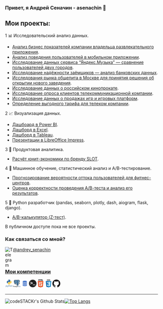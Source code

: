 ### Привет, я Андрей Сеначин - asenachin 👋

## Мои проекты:
1 📊 Исследовательский анализ данных. 
  - [Анализ бизнес показателей компании владельца развлекательного приложения](https://github.com/asenachin/analysis_business_indicators).
  - [Анализ поведения пользователей в мобильном приложении](https://github.com/asenachin/mobile_app_analysis).
  - [Исследование данных сервиса “Яндекс.Музыка” — сравнение пользователей двух городов](https://github.com/asenachin/MusicOfBigCities/blob/main/README.md).
  - [Исследование надёжности заёмщиков — анализ банковских данных](https://github.com/asenachin/the_reliability_of_bank_borrowers).   
  - [Исследования рынка общепита в Москве для принятия решения об открытии нового заведения](https://nbviewer.org/gist/asenachin/365b7af890c59845b91ddfe731887c58).
  - [Исследование данных о российском кинопрокате](https://nbviewer.org/gist/asenachin/ff9afb6f08032b672bd5e2ad9b65c6b6).
  - [Исследование опроса клиентов телекоммуникационной компании](https://nbviewer.org/gist/asenachin/9094acf8f5025155a35535cf93f30cce).
  - [Исследование данных о продажах игр и игровых платформ](https://nbviewer.org/gist/asenachin/ed3350b66e238354afd0ec92a215f9d0).
  - [Определение выгодного тарифа для телеком компании](https://nbviewer.org/gist/asenachin/272f0ba7b048bdaa153b3d2dc8f8d295).

2 📈 Визуализация данных.  
  - [Дашбоард в Power BI](https://github.com/asenachin/dashboard_power_bi/blob/main/README.md).  
  - [Дашборд в Excel](https://github.com/asenachin/dashboard_excel).
  - [Дашборд в Tableau](https://public.tableau.com/app/profile/andrew.senachin6889/viz/telecomm_dash_viz/Dash_Telecomm_Viz).
  - [Презентации в LibreOffice Impress](https://disk.yandex.ru/i/UmRidIw7bbiRug).  

3 🍔 Продуктовая аналитика.
  - [Расчёт юнит-экономики по бренду SLOT](https://docs.google.com/spreadsheets/d/1aRR-Ibu1Eorik2ubiVDrf6nHoEEYnz8S/edit#gid=1625767444).  

4 🧮 Машинное обучение, статистический анализ и А/В-тестирование.  
  - [Прогнозирование вероятности оттока пользователей для фитнес-центров](https://nbviewer.org/gist/asenachin/40fc54a72c8c835743a4b19833a8b09e).  
  - [Оценка корректности проведения А/В-теста и анализ его результатов](https://nbviewer.org/gist/asenachin/458cf8eea82d45f5af267dc512b99fe0).   
 
5 🐍 Python разработчик (pandas, seaborn, plotly, dash, aiogram, flask, django).  

  - [A/B-калькулятор (Z-тест)](https://github.com/asenachin/ABCalculator).

В публичном доступе пока не все проекты. 

### Как связаться со мной?
<img align="left" alt="Telegram" width="26px" src="https://github.com/asenachin/asenachin/assets/109008309/4a01280e-6cee-47a4-a48c-8de63f4f4820" /> <a href="https://t.me/andrey_senachin">@andrey_senachin

<br />

### Мои компетенции
<img align="left" alt="Python" width="26px" src="https://github.com/devicons/devicon/blob/master/icons/python/python-original-wordmark.svg" />
<img align="left" alt="PostgreSQL" width="26px" src="https://github.com/devicons/devicon/blob/master/icons/postgresql/postgresql-original-wordmark.svg" />
<img align="left" alt="SQL" width="26px" src="https://raw.githubusercontent.com/github/explore/80688e429a7d4ef2fca1e82350fe8e3517d3494d/topics/sql/sql.png" />
<img align="left" alt="Terminal" width="26px" src="https://raw.githubusercontent.com/github/explore/80688e429a7d4ef2fca1e82350fe8e3517d3494d/topics/terminal/terminal.png" />
<img align="left" alt="HTML5" width="26px" src="https://raw.githubusercontent.com/github/explore/80688e429a7d4ef2fca1e82350fe8e3517d3494d/topics/html/html.png" />
<img align="left" alt="CSS3" width="26px" src="https://raw.githubusercontent.com/github/explore/80688e429a7d4ef2fca1e82350fe8e3517d3494d/topics/css/css.png" />
<img align="left" alt="GitHub" width="26px" src="https://raw.githubusercontent.com/github/explore/78df643247d429f6cc873026c0622819ad797942/topics/github/github.png" />

<br />
<br />

---

<img align="left" alt="codeSTACKr's Github Stats" src="https://github-readme-stats.vercel.app/api?username=asenachin&show_icons=true&hide_border=true" />

[![Top Langs](https://github-readme-stats.vercel.app/api/top-langs/?username=asenachin&hide=jupyter,css,scss,html,c,makefile,dockerfile,shell,cmake)](https://github.com/anuraghazra/github-readme-stats)

